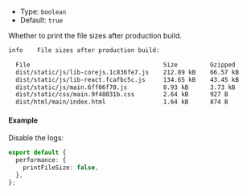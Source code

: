- Type: `boolean`
- Default: `true`

Whether to print the file sizes after production build.

```bash
info    File sizes after production build:

  File                                     Size         Gzipped
  dist/static/js/lib-corejs.1c836fe7.js    212.89 kB    66.57 kB
  dist/static/js/lib-react.fcafbc5c.js     134.65 kB    43.45 kB
  dist/static/js/main.6ff06f70.js          8.93 kB      3.73 kB
  dist/static/css/main.9f48031b.css        2.64 kB      927 B
  dist/html/main/index.html                1.64 kB      874 B
```

#### Example

Disable the logs:

```ts
export default {
  performance: {
    printFileSize: false,
  },
};
```
